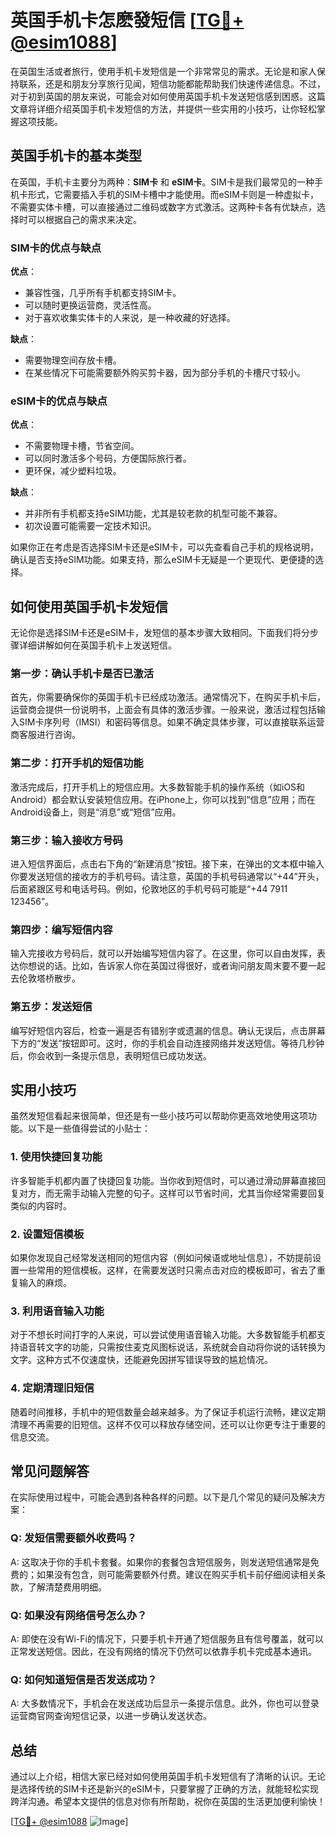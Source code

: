 # 英国手机卡怎麽發短信 [[TG💪+ @esim1088](https://t.me/s/esim1088)]

在英国生活或者旅行，使用手机卡发短信是一个非常常见的需求。无论是和家人保持联系，还是和朋友分享旅行见闻，短信功能都能帮助我们快速传递信息。不过，对于初到英国的朋友来说，可能会对如何使用英国手机卡发送短信感到困惑。这篇文章将详细介绍英国手机卡发短信的方法，并提供一些实用的小技巧，让你轻松掌握这项技能。

## 英国手机卡的基本类型

在英国，手机卡主要分为两种：**SIM卡** 和 **eSIM卡**。SIM卡是我们最常见的一种手机卡形式，它需要插入手机的SIM卡槽中才能使用。而eSIM卡则是一种虚拟卡，不需要实体卡槽，可以直接通过二维码或数字方式激活。这两种卡各有优缺点，选择时可以根据自己的需求来决定。

### SIM卡的优点与缺点

**优点**：  
- 兼容性强，几乎所有手机都支持SIM卡。  
- 可以随时更换运营商，灵活性高。  
- 对于喜欢收集实体卡的人来说，是一种收藏的好选择。  

**缺点**：  
- 需要物理空间存放卡槽。  
- 在某些情况下可能需要额外购买剪卡器，因为部分手机的卡槽尺寸较小。  

### eSIM卡的优点与缺点

**优点**：  
- 不需要物理卡槽，节省空间。  
- 可以同时激活多个号码，方便国际旅行者。  
- 更环保，减少塑料垃圾。  

**缺点**：  
- 并非所有手机都支持eSIM功能，尤其是较老款的机型可能不兼容。  
- 初次设置可能需要一定技术知识。  

如果你正在考虑是否选择SIM卡还是eSIM卡，可以先查看自己手机的规格说明，确认是否支持eSIM功能。如果支持，那么eSIM卡无疑是一个更现代、更便捷的选择。

## 如何使用英国手机卡发短信

无论你是选择SIM卡还是eSIM卡，发短信的基本步骤大致相同。下面我们将分步骤详细讲解如何在英国手机卡上发送短信。

### 第一步：确认手机卡是否已激活

首先，你需要确保你的英国手机卡已经成功激活。通常情况下，在购买手机卡后，运营商会提供一份说明书，上面会有具体的激活步骤。一般来说，激活过程包括输入SIM卡序列号（IMSI）和密码等信息。如果不确定具体步骤，可以直接联系运营商客服进行咨询。

### 第二步：打开手机的短信功能

激活完成后，打开手机上的短信应用。大多数智能手机的操作系统（如iOS和Android）都会默认安装短信应用。在iPhone上，你可以找到“信息”应用；而在Android设备上，则是“消息”或“短信”应用。

### 第三步：输入接收方号码

进入短信界面后，点击右下角的“新建消息”按钮。接下来，在弹出的文本框中输入你要发送短信的接收方的手机号码。请注意，英国的手机号码通常以“+44”开头，后面紧跟区号和电话号码。例如，伦敦地区的手机号码可能是“+44 7911 123456”。

### 第四步：编写短信内容

输入完接收方号码后，就可以开始编写短信内容了。在这里，你可以自由发挥，表达你想说的话。比如，告诉家人你在英国过得很好，或者询问朋友周末要不要一起去伦敦塔桥散步。

### 第五步：发送短信

编写好短信内容后，检查一遍是否有错别字或遗漏的信息。确认无误后，点击屏幕下方的“发送”按钮即可。这时，你的手机会自动连接网络并发送短信。等待几秒钟后，你会收到一条提示信息，表明短信已成功发送。

## 实用小技巧

虽然发短信看起来很简单，但还是有一些小技巧可以帮助你更高效地使用这项功能。以下是一些值得尝试的小贴士：

### 1. 使用快捷回复功能

许多智能手机都内置了快捷回复功能。当你收到短信时，可以通过滑动屏幕直接回复对方，而无需手动输入完整的句子。这样可以节省时间，尤其当你经常需要回复类似的内容时。

### 2. 设置短信模板

如果你发现自己经常发送相同的短信内容（例如问候语或地址信息），不妨提前设置一些常用的短信模板。这样，在需要发送时只需点击对应的模板即可，省去了重复输入的麻烦。

### 3. 利用语音输入功能

对于不想长时间打字的人来说，可以尝试使用语音输入功能。大多数智能手机都支持语音转文字的功能，只需按住麦克风图标说话，系统就会自动将你说的话转换为文字。这种方式不仅速度快，还能避免因拼写错误导致的尴尬情况。

### 4. 定期清理旧短信

随着时间推移，手机中的短信数量会越来越多。为了保证手机运行流畅，建议定期清理不再需要的旧短信。这样不仅可以释放存储空间，还可以让你更专注于重要的信息交流。

## 常见问题解答

在实际使用过程中，可能会遇到各种各样的问题。以下是几个常见的疑问及解决方案：

### Q: 发短信需要额外收费吗？

A: 这取决于你的手机卡套餐。如果你的套餐包含短信服务，则发送短信通常是免费的；如果没有包含，则可能需要额外付费。建议在购买手机卡前仔细阅读相关条款，了解清楚费用明细。

### Q: 如果没有网络信号怎么办？

A: 即使在没有Wi-Fi的情况下，只要手机卡开通了短信服务且有信号覆盖，就可以正常发送短信。因此，在没有网络的情况下仍然可以依靠手机卡完成基本通讯。

### Q: 如何知道短信是否发送成功？

A: 大多数情况下，手机会在发送成功后显示一条提示信息。此外，你也可以登录运营商官网查询短信记录，以进一步确认发送状态。

## 总结

通过以上介绍，相信大家已经对如何使用英国手机卡发短信有了清晰的认识。无论是选择传统的SIM卡还是新兴的eSIM卡，只要掌握了正确的方法，就能轻松实现跨洋沟通。希望本文提供的信息对你有所帮助，祝你在英国的生活更加便利愉快！

[[TG💪+ @esim1088](https://t.me/s/esim1088) ![Image](https://i.postimg.cc/4NQfJmqS/Snipaste-2025-05-13-00-14-12.png)]